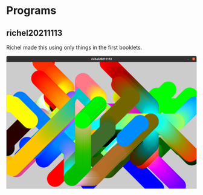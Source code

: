 # Programs

## richel20211113

Richel made this using only things in the first booklets.

![](richel20211113.png)
